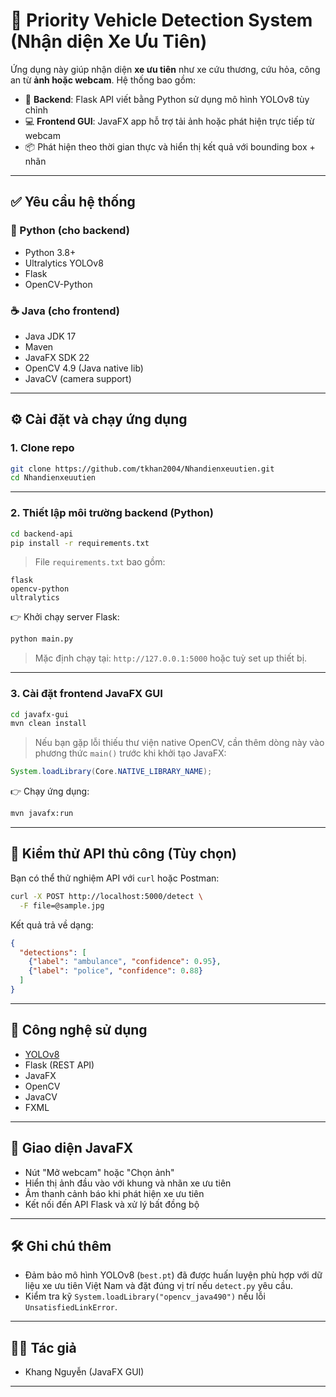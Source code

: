 
# 🚨 Priority Vehicle Detection System (Nhận diện Xe Ưu Tiên)

Ứng dụng này giúp nhận diện **xe ưu tiên** như xe cứu thương, cứu hỏa, công an từ **ảnh hoặc webcam**. Hệ thống bao gồm:

- 🎯 **Backend**: Flask API viết bằng Python sử dụng mô hình YOLOv8 tùy chỉnh
- 💻 **Frontend GUI**: JavaFX app hỗ trợ tải ảnh hoặc phát hiện trực tiếp từ webcam
- 📦 Phát hiện theo thời gian thực và hiển thị kết quả với bounding box + nhãn

---

## ✅ Yêu cầu hệ thống

### 🐍 Python (cho backend)

- Python 3.8+
- Ultralytics YOLOv8
- Flask
- OpenCV-Python

### ☕ Java (cho frontend)

- Java JDK 17
- Maven
- JavaFX SDK 22
- OpenCV 4.9 (Java native lib)
- JavaCV (camera support)

---

## ⚙️ Cài đặt và chạy ứng dụng

### 1. Clone repo

```bash
git clone https://github.com/tkhan2004/Nhandienxeuutien.git
cd Nhandienxeuutien
```

---

### 2. Thiết lập môi trường backend (Python)

```bash
cd backend-api
pip install -r requirements.txt
```

> File `requirements.txt` bao gồm:
```
flask
opencv-python
ultralytics
```

👉 Khởi chạy server Flask:

```bash
python main.py
```

> Mặc định chạy tại: `http://127.0.0.1:5000` hoặc tuỳ set up thiết bị.

---

### 3. Cài đặt frontend JavaFX GUI

```bash
cd javafx-gui
mvn clean install
```

> Nếu bạn gặp lỗi thiếu thư viện native OpenCV, cần thêm dòng này vào phương thức `main()` trước khi khởi tạo JavaFX:

```java
System.loadLibrary(Core.NATIVE_LIBRARY_NAME);
```

👉 Chạy ứng dụng:

```bash
mvn javafx:run
```

---

## 🧪 Kiểm thử API thủ công (Tùy chọn)

Bạn có thể thử nghiệm API với `curl` hoặc Postman:

```bash
curl -X POST http://localhost:5000/detect \
  -F file=@sample.jpg
```

Kết quả trả về dạng:

```json
{
  "detections": [
    {"label": "ambulance", "confidence": 0.95},
    {"label": "police", "confidence": 0.88}
  ]
}
```

---

## 🧠 Công nghệ sử dụng

- [YOLOv8](https://github.com/ultralytics/ultralytics)
- Flask (REST API)
- JavaFX
- OpenCV
- JavaCV
- FXML

---

## 📸 Giao diện JavaFX

- Nút "Mở webcam" hoặc "Chọn ảnh"
- Hiển thị ảnh đầu vào với khung và nhãn xe ưu tiên
- Âm thanh cảnh báo khi phát hiện xe ưu tiên
- Kết nối đến API Flask và xử lý bất đồng bộ

---

## 🛠 Ghi chú thêm

- Đảm bảo mô hình YOLOv8 (`best.pt`) đã được huấn luyện phù hợp với dữ liệu xe ưu tiên Việt Nam và đặt đúng vị trí nếu `detect.py` yêu cầu.
- Kiểm tra kỹ `System.loadLibrary("opencv_java490")` nếu lỗi `UnsatisfiedLinkError`.

---

## 🧑‍💻 Tác giả

- Khang Nguyễn (JavaFX GUI)
  
---

